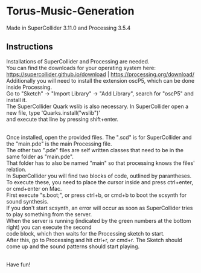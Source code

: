 # Torus-Music-Generation

Made in SuperCollider 3.11.0 and Processing 3.5.4

## Instructions

Installations of SuperCollider and Processing are needed.<br>
You can find the downloads for your operating system here:<br>
https://supercollider.github.io/download | https://processing.org/download/<br>
Additionally you will need to install the extension oscP5, which can be done inside Processing.<br>
Go to "Sketch" -> "Import Library" -> "Add Library", search for "oscP5" and install it.<br>
The SuperCollider Quark wslib is also necessary. In SuperCollider open a new file, type 'Quarks.install("wslib")'<br>
and execute that line by pressing shift+enter.<br><br>

Once installed, open the provided files. The ".scd" is for SuperCollider and the "main.pde" is the main Processing file.<br>
The other two ".pde" files are self written classes that need to be in the same folder as "main.pde".<br>
That folder has to also be named "main" so that processing knows the files' relation.<br>
In SuperCollider you will find two blocks of code, outlined by parantheses.<br>
To execute these, you need to place the cursor inside and press ctrl+enter, or cmd+enter on Mac.<br>
First execute "s.boot;", or press ctrl+b, or cmd+b to boot the scsynth for sound synthesis.<br>
If you don't start scsynth, an error will occur as soon as SuperCollider tries to play something from the server.<br>
When the server is running (indicated by the green numbers at the bottom right) you can execute the second<br>
code block, which then waits for the Processing sketch to start.<br>
After this, go to Processing and hit ctrl+r, or cmd+r. The Sketch should come up and the sound patterns should start playing.<br><br>

Have fun!
